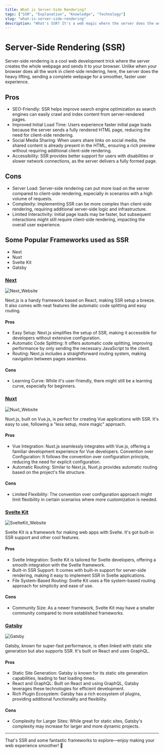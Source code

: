 ```yaml
---
title: What is Server-Side Rendering?
tags: ["SSR", "Explanation", "Knowledge", "Technology"]
slug: "what-is-server-side-rendering"
description: "What's SSR? It's a web magic where the server does the work, sending complete webpages for a faster, smoother experience."
---
```


# Server-Side Rendering (SSR)

Server-side rendering is a cool web development trick where the server creates the whole webpage and sends it to your browser. Unlike when your browser does all the work in client-side rendering, here, the server does the heavy lifting, sending a complete webpage for a smoother, faster user experience.

## Pros

- SEO-Friendly: SSR helps improve search engine optimization as search engines can easily crawl and index content from server-rendered pages.
- Improved Initial Load Time: Users experience faster initial page loads because the server sends a fully rendered HTML page, reducing the need for client-side rendering.
- Social Media Sharing: When users share links on social media, the shared content is already present in the HTML, ensuring a rich preview without requiring additional client-side rendering.
- Accessibility: SSR provides better support for users with disabilities or slower network connections, as the server delivers a fully formed page.

## Cons

- Server Load: Server-side rendering can put more load on the server compared to client-side rendering, especially in scenarios with a high volume of requests.
- Complexity: Implementing SSR can be more complex than client-side rendering, requiring additional server-side logic and infrastructure.
- Limited Interactivity: Initial page loads may be faster, but subsequent interactions might still require client-side rendering, impacting the overall user experience.

## Some Popular Frameworks used as SSR

- Next
- Nuxt
- Svelte Kit
- Gatsby

### [Next](https://nextjs.org)

![Next_Website](https://i.ibb.co/093Q58w/Screenshot-2023-12-16-161232.png)

Next.js is a handy framework based on React, making SSR setup a breeze. It also comes with neat features like automatic code splitting and easy routing.

#### Pros

- Easy Setup: Next.js simplifies the setup of SSR, making it accessible for developers without extensive configuration.
- Automatic Code Splitting: It offers automatic code splitting, improving performance by only sending the necessary JavaScript to the client.
- Routing: Next.js includes a straightforward routing system, making navigation between pages seamless.

#### Cons

- Learning Curve: While it's user-friendly, there might still be a learning curve, especially for beginners.

### [Nuxt](https://nuxt.com)

![Nuxt_Website](https://i.ibb.co/cCjXxcY/Screenshot-2023-12-16-161435.png)

Nuxt.js, built on Vue.js, is perfect for creating Vue applications with SSR. It's easy to use, following a "less setup, more magic" approach.

#### Pros

- Vue Integration: Nuxt.js seamlessly integrates with Vue.js, offering a familiar development experience for Vue developers.
Convention over Configuration: It follows the convention over configuration principle, reducing the need for explicit configuration.
- Automatic Routing: Similar to Next.js, Nuxt.js provides automatic routing based on the project's file structure.

#### Cons

- Limited Flexibility: The convention over configuration approach might limit flexibility in certain scenarios where more customization is needed.

### [Svelte Kit](https://kit.svelte.dev)

![SvelteKit_Website](https://i.ibb.co/J75J6cc/Screenshot-2023-12-16-161640.png)

Svelte Kit is a framework for making web apps with Svelte. It's got built-in SSR support and other cool features.

#### Pros

- Svelte Integration: Svelte Kit is tailored for Svelte developers, offering a smooth integration with the Svelte framework.
- Built-in SSR Support: It comes with built-in support for server-side rendering, making it easy to implement SSR in Svelte applications.
- File System-Based Routing: Svelte Kit uses a file system-based routing approach for simplicity and ease of use.

#### Cons

- Community Size: As a newer framework, Svelte Kit may have a smaller community compared to more established frameworks.

### [Gatsby](https://gatsbyjs.com)

![Gatsby](https://i.ibb.co/tJMYHPY/Screenshot-2023-12-16-161700.png)

Gatsby, known for super-fast performance, is often linked with static site generation but also supports SSR. It's built on React and uses GraphQL.

#### Pros

- Static Site Generation: Gatsby is known for its static site generation capabilities, leading to fast loading times.
- React and GraphQL: Built on React and using GraphQL, Gatsby leverages these technologies for efficient development.
- Rich Plugin Ecosystem: Gatsby has a rich ecosystem of plugins, providing additional functionality and flexibility.

#### Cons

- Complexity for Larger Sites: While great for static sites, Gatsby's complexity may increase for larger and more dynamic projects.

---

That's SSR and some fantastic frameworks to explore—enjoy making your web experience smoother! 🚀
